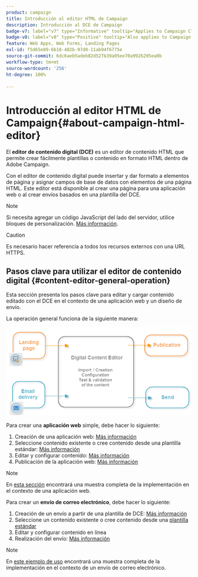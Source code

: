 ```yaml
---
product: campaign
title: Introducción al editor HTML de Campaign
description: Introducción al DCE de Campaign
badge-v7: label="v7" type="Informative" tooltip="Applies to Campaign Classic v7"
badge-v8: label="v8" type="Positive" tooltip="Also applies to Campaign v8"
feature: Web Apps, Web Forms, Landing Pages
exl-id: f5d65e89-6b18-482b-97d8-11ab94f6775e
source-git-commit: 6dc6aeb5adeb82d527b39a05ee70a9926205ea0b
workflow-type: tm+mt
source-wordcount: '256'
ht-degree: 100%

---
```


# Introducción al editor HTML de Campaign{#about-campaign-html-editor}



El **editor de contenido digital (DCE)** es un editor de contenido HTML que permite crear fácilmente plantillas o contenido en formato HTML dentro de Adobe Campaign.

Con el editor de contenido digital puede insertar y dar formato a elementos de página y asignar campos de base de datos con elementos de una página HTML. Este editor está disponible al crear una página para una aplicación web o al crear envíos basados en una plantilla del DCE.

>[!NOTE]
>
>Si necesita agregar un código JavaScript del lado del servidor, utilice bloques de personalización. [Más información](../../delivery/using/personalization-blocks.md).

>[!CAUTION]
>
>Es necesario hacer referencia a todos los recursos externos con una URL HTTPS.

## Pasos clave para utilizar el editor de contenido digital {#content-editor-general-operation}

Esta sección presenta los pasos clave para editar y cargar contenido editado con el DCE en el contexto de una aplicación web y un diseño de envío.

La operación general funciona de la siguiente manera:

![](assets/dce_schema.png)

Para crear una **aplicación web** simple, debe hacer lo siguiente:

1. Creación de una aplicación web: [Más información](creating-a-landing-page.md)
1. Seleccione contenido existente o cree contenido desde una plantilla estándar: [Más información](template-management.md)
1. Editar y configurar contenido: [Más información](editing-content.md)
1. Publicación de la aplicación web: [Más información](creating-a-landing-page.md#step-3---publishing-content)

>[!NOTE]
>
>En [esta sección](creating-a-landing-page.md) encontrará una muestra completa de la implementación en el contexto de una aplicación web.

Para crear un **envío de correo electrónico**, debe hacer lo siguiente:

1. Creación de un envío a partir de una plantilla de DCE: [Más información](use-case--creating-an-email-delivery.md)
1. Seleccione un contenido existente o cree contenido desde una [plantilla estándar](template-management.md)
1. Editar y configurar contenido en línea
1. Realización del envío: [Más información](../../delivery/using/steps-about-delivery-creation-steps.md)

>[!NOTE]
>
>En [este ejemplo de uso](use-case--creating-an-email-delivery.md) encontrará una muestra completa de la implementación en el contexto de un envío de correo electrónico.

